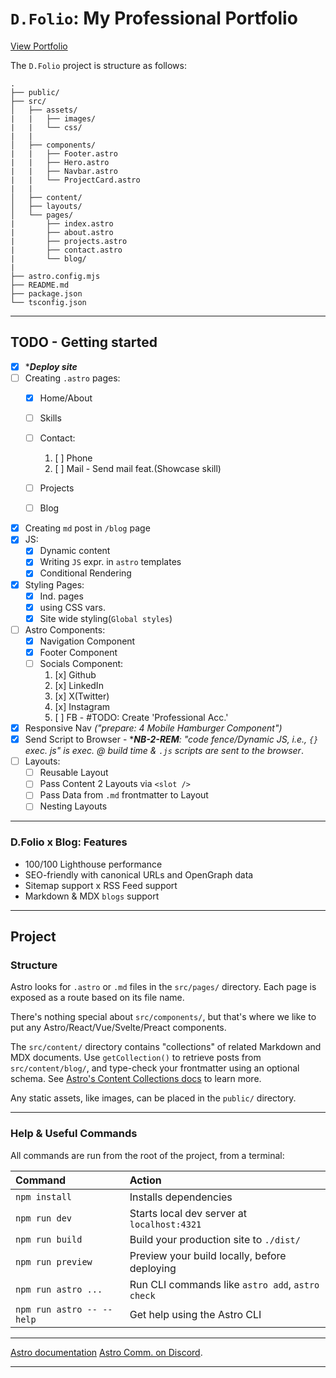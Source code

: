 # `D.Folio`: My Professional Portfolio

[View Portfolio](https://khanyej.netlify.app/)

The `D.Folio` project is structure as follows:

```text
.
├── public/
├── src/
│   ├── assets/
|   |   ├── images/
|   |   └── css/
|   |
│   ├── components/
|   |   ├── Footer.astro
|   |   ├── Hero.astro
|   |   ├── Navbar.astro
|   |   └── ProjectCard.astro
|   |
│   ├── content/
│   ├── layouts/
│   └── pages/
|       ├── index.astro
|       ├── about.astro
|       ├── projects.astro
|       ├── contact.astro
|       └── blog/
|
├── astro.config.mjs
├── README.md
├── package.json
└── tsconfig.json
```

----

## TODO - Getting started

- [x] *_**Deploy site**_
- [ ] Creating `.astro` pages:
  - [x] Home/About
  - [ ] Skills
  - [ ] Contact:
    1. [ ] Phone
    2. [ ] Mail - Send mail feat.(Showcase skill)

  - [ ] Projects
  - [ ] Blog

- [x] Creating `md` post in `/blog` page
- [x] JS:
  - [x] Dynamic content
  - [x] Writing `JS` expr. in `astro` templates
  - [x] Conditional Rendering

- [x] Styling Pages:
  - [x] Ind. pages
  - [x] using CSS vars.
  - [x] Site wide styling(`Global styles`)

- [ ] Astro Components:
  - [x] Navigation Component
  - [x] Footer Component
  - [ ] Socials Component:
    1. [x] Github
    2. [x] LinkedIn
    3. [x] X(Twitter)
    4. [x] Instagram
    5. [ ] FB - #TODO: Create 'Professional Acc.'
- [x] Responsive Nav _("prepare: 4 Mobile Hamburger Component")_
- [x] Send Script to Browser - *_**NB-2-REM**: "code fence/Dynamic JS, i.e., `{}` exec. js" is exec. @ build time & `.js` scripts are sent to the browser_.
- [ ] Layouts:
  - [ ] Reusable Layout
  - [ ] Pass Content 2  Layouts via `<slot />`
  - [ ] Pass Data from `.md` frontmatter to Layout
  - [ ] Nesting Layouts

----

### D.Folio x Blog: Features

- 100/100 Lighthouse performance
- SEO-friendly with canonical URLs and OpenGraph data
- Sitemap support x RSS Feed support
- Markdown & MDX `blogs` support

----

## Project

### Structure

Astro looks for `.astro` or `.md` files in the `src/pages/` directory. Each page is exposed as a route based on its file name.

There's nothing special about `src/components/`, but that's where we like to put any Astro/React/Vue/Svelte/Preact components.

The `src/content/` directory contains "collections" of related Markdown and MDX documents. Use `getCollection()` to retrieve posts from `src/content/blog/`, and type-check your frontmatter using an optional schema. See [Astro's Content Collections docs](https://docs.astro.build/en/guides/content-collections/) to learn more.

Any static assets, like images, can be placed in the `public/` directory.

----

### Help & Useful Commands

All commands are run from the root of the project, from a terminal:

| Command                   | Action                                           |
| :------------------------ | :----------------------------------------------- |
| `npm install`             | Installs dependencies                            |
| `npm run dev`             | Starts local dev server at `localhost:4321`      |
| `npm run build`           | Build your production site to `./dist/`          |
| `npm run preview`         | Preview your build locally, before deploying     |
| `npm run astro ...`       | Run CLI commands like `astro add`, `astro check` |
| `npm run astro -- --help` | Get help using the Astro CLI                     |

----

[Astro documentation](https://docs.astro.build)
[Astro Comm. on Discord](https://astro.build/chat).

----
